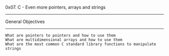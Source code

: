 0x07. C - Even more pointers, arrays and strings
***

General Objectives
***
	What are pointers to pointers and how to use them
	What are multidimensional arrays and how to use them
	What are the most common C standard library functions to manipulate strings
